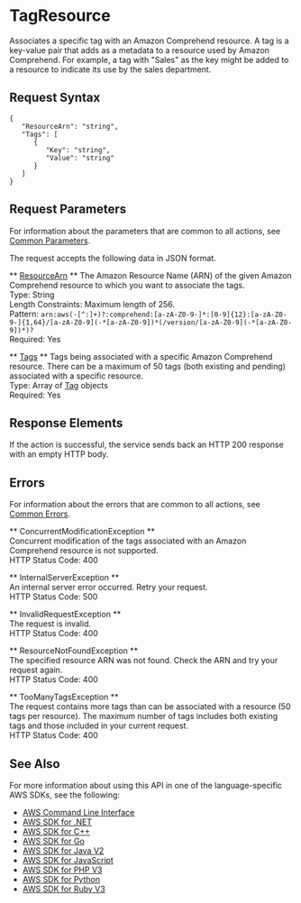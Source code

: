 # TagResource<a name="API_TagResource"></a>

Associates a specific tag with an Amazon Comprehend resource\. A tag is a key\-value pair that adds as a metadata to a resource used by Amazon Comprehend\. For example, a tag with "Sales" as the key might be added to a resource to indicate its use by the sales department\. 

## Request Syntax<a name="API_TagResource_RequestSyntax"></a>

```
{
   "ResourceArn": "string",
   "Tags": [ 
      { 
         "Key": "string",
         "Value": "string"
      }
   ]
}
```

## Request Parameters<a name="API_TagResource_RequestParameters"></a>

For information about the parameters that are common to all actions, see [Common Parameters](CommonParameters.md)\.

The request accepts the following data in JSON format\.

 ** [ResourceArn](#API_TagResource_RequestSyntax) **   <a name="comprehend-TagResource-request-ResourceArn"></a>
The Amazon Resource Name \(ARN\) of the given Amazon Comprehend resource to which you want to associate the tags\.   
Type: String  
Length Constraints: Maximum length of 256\.  
Pattern: `arn:aws(-[^:]+)?:comprehend:[a-zA-Z0-9-]*:[0-9]{12}:[a-zA-Z0-9-]{1,64}/[a-zA-Z0-9](-*[a-zA-Z0-9])*(/version/[a-zA-Z0-9](-*[a-zA-Z0-9])*)?`   
Required: Yes

 ** [Tags](#API_TagResource_RequestSyntax) **   <a name="comprehend-TagResource-request-Tags"></a>
Tags being associated with a specific Amazon Comprehend resource\. There can be a maximum of 50 tags \(both existing and pending\) associated with a specific resource\.   
Type: Array of [Tag](API_Tag.md) objects  
Required: Yes

## Response Elements<a name="API_TagResource_ResponseElements"></a>

If the action is successful, the service sends back an HTTP 200 response with an empty HTTP body\.

## Errors<a name="API_TagResource_Errors"></a>

For information about the errors that are common to all actions, see [Common Errors](CommonErrors.md)\.

 ** ConcurrentModificationException **   
Concurrent modification of the tags associated with an Amazon Comprehend resource is not supported\.   
HTTP Status Code: 400

 ** InternalServerException **   
An internal server error occurred\. Retry your request\.  
HTTP Status Code: 500

 ** InvalidRequestException **   
The request is invalid\.  
HTTP Status Code: 400

 ** ResourceNotFoundException **   
The specified resource ARN was not found\. Check the ARN and try your request again\.  
HTTP Status Code: 400

 ** TooManyTagsException **   
The request contains more tags than can be associated with a resource \(50 tags per resource\)\. The maximum number of tags includes both existing tags and those included in your current request\.   
HTTP Status Code: 400

## See Also<a name="API_TagResource_SeeAlso"></a>

For more information about using this API in one of the language\-specific AWS SDKs, see the following:
+  [AWS Command Line Interface](https://docs.aws.amazon.com/goto/aws-cli/comprehend-2017-11-27/TagResource) 
+  [AWS SDK for \.NET](https://docs.aws.amazon.com/goto/DotNetSDKV3/comprehend-2017-11-27/TagResource) 
+  [AWS SDK for C\+\+](https://docs.aws.amazon.com/goto/SdkForCpp/comprehend-2017-11-27/TagResource) 
+  [AWS SDK for Go](https://docs.aws.amazon.com/goto/SdkForGoV1/comprehend-2017-11-27/TagResource) 
+  [AWS SDK for Java V2](https://docs.aws.amazon.com/goto/SdkForJavaV2/comprehend-2017-11-27/TagResource) 
+  [AWS SDK for JavaScript](https://docs.aws.amazon.com/goto/AWSJavaScriptSDK/comprehend-2017-11-27/TagResource) 
+  [AWS SDK for PHP V3](https://docs.aws.amazon.com/goto/SdkForPHPV3/comprehend-2017-11-27/TagResource) 
+  [AWS SDK for Python](https://docs.aws.amazon.com/goto/boto3/comprehend-2017-11-27/TagResource) 
+  [AWS SDK for Ruby V3](https://docs.aws.amazon.com/goto/SdkForRubyV3/comprehend-2017-11-27/TagResource) 